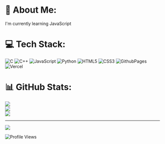 # 💫 About Me:
I'm currently learning JavaScript 


# 💻 Tech Stack:
![C](https://img.shields.io/badge/c-%2300599C.svg?style=for-the-badge&logo=c&logoColor=white) ![C++](https://img.shields.io/badge/c++-%2300599C.svg?style=for-the-badge&logo=c%2B%2B&logoColor=white) ![JavaScript](https://img.shields.io/badge/javascript-%23323330.svg?style=for-the-badge&logo=javascript&logoColor=%23F7DF1E) ![Python](https://img.shields.io/badge/python-3670A0?style=for-the-badge&logo=python&logoColor=ffdd54) ![HTML5](https://img.shields.io/badge/html5-%23E34F26.svg?style=for-the-badge&logo=html5&logoColor=white) ![CSS3](https://img.shields.io/badge/css3-%231572B6.svg?style=for-the-badge&logo=css3&logoColor=white) ![GithubPages](https://img.shields.io/badge/github%20pages-121013?style=for-the-badge&logo=github&logoColor=white) ![Vercel](https://img.shields.io/badge/vercel-%23000000.svg?style=for-the-badge&logo=vercel&logoColor=white)
# 📊 GitHub Stats:
![](https://github-readme-stats.vercel.app/api?username=youknowmeright&theme=dark&hide_border=true&include_all_commits=false&count_private=false)<br/>
![](https://github-readme-streak-stats.herokuapp.com/?user=youknowmeright&theme=dark&hide_border=true)<br/>
![](https://github-readme-stats.vercel.app/api/top-langs/?username=youknowmeright&theme=dark&hide_border=true&include_all_commits=false&count_private=false&layout=compact)

---
[![](https://visitcount.itsvg.in/api?id=youknowmeright&icon=0&color=12)](https://visitcount.itsvg.in)

<!-- Proudly created with GPRM ( https://gprm.itsvg.in ) -->
 ![Profile Views](https://komarev.com/ghpvc/?username=youknowmeright&color=green&style=flat-square)

